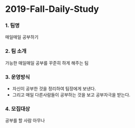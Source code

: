 # 2019-Fall-Daily-Study

### 1. 팀명

매일매일 공부하기

### 2. 팀 소개

가능한 매일매일 공부를 꾸준히 하게 해주는 팀

### 3. 운영방식

- 자신이 공부한 것을 정리하여 팀장에게 보낸다. 
- 그리고 매일 다른사람들이 공부하는 것을 보고 공부자극을 받는다.

### 4. 모집대상 

공부를 할 사람 아무나
